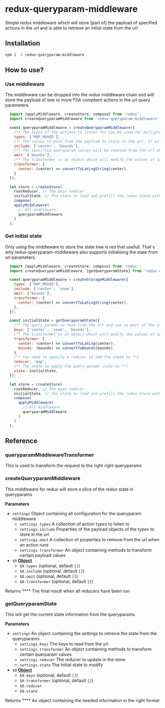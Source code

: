 # redux-queryparam-middleware

Simple redux middleware which will store (part of) the payload of specified actions in the url and is able to retrieve an initial state from the url

## Installation

```bash
npm i -S redux-queryparam-middleware
```

## How to use?

### Use middleware

The middleware can be dropped into the redux middleware chain and will store the payload of one or more FSA complient actions in the url query parameters.

```js
  import {applyMiddleware, createStore, compose} from 'redux';
  import createQueryparamMiddleware from 'redux-queryparam-middleware';

  const queryparamMiddleware = createQueryparamMiddleware({
    /** The types of the actions to listen for can be used for multiple **/
    types: ['MAP_MOVED'],
    /** The values to pick from the payload to store in the url. It will default to the entire flattened payload when nothing is specified **/
    include: ['center', 'bounds'],
    /** The specified queryparam values will be removed from the url when an action named in types is fired **/
    omit: ['bounds'],
    /** The transformer is an object which will modify the values of included parts of the payload. **/
    transformer: {
      center: (center) => convertToLatLngString(center),
    }
  });

  let store = createStore(
    rootReducer, // The main reducer
    initialState, // The state to load and prefill the redux store with
    compose(
    applyMiddleware(
      // All middleware
      queryparamMiddleware
    )
  );
```

### Get initial state

Only using the middleware to store the state tree is not that usefull. That's why redux-queryparam-middleware also supports initialising the state from url parameters.

```js
  import {applyMiddleware, createStore, compose} from 'redux';
  import createQueryparamMiddleware, {getQueryparamState} from 'redux-queryparam-middleware';

  const queryparamMiddleware = createStorageMiddleware({
    types: ['MAP_MOVED'],
    include: ['center', 'zoom'],
    omit: ['bounds'],
    transformer: {
      center: (center) => convertToLatLngString(center),
    },
  });

  const initialState = getQueryparamState({
    /** The query params to read from the url and use as part of the initialState **/
    keys: ['center', 'zoom', 'bounds'],
    /** The transformer is an object which will modify the values of specific query  params **/
    transformer: {
      center: (center) => convertToLatLng(center),
      bounds: (bounds) => convertToBounds(bounds),
    },
    /** You need to specify a reducer to add the state to **/
    reducer: 'map',
    /** The state to apply the query params state to **/
    state: initialState,
  });

  let store = createStore(
    rootReducer, // The main reducer
    initialState, // The state to load and prefill the redux store with
    compose(
      applyMiddleware(
        // All middleware
        queryparamMiddleware
      )
    )
  );
```

## Reference

### queryparamMiddlewareTransformer

This is used to transform the request to the right right queryparams

### createQueryparamMiddleware

This middleware for redux will store a slice of the redux state in queryparams

**Parameters**

-   `settings`  Object containing all configuration for the queryparam middleware
    -   `settings.types`  A collection of action types to listen to
    -   `settings.include`  Properties of the payload objects of the types to store in the url
    -   `settings.omit`  A collection of properties to remove from the url when an action runs
    -   `settings.transformer`  An object containing methods to transform certain payload values
-   `$0` **[Object](https://developer.mozilla.org/en-US/docs/Web/JavaScript/Reference/Global_Objects/Object)** 
    -   `$0.types`   (optional, default `[]`)
    -   `$0.include`   (optional, default `[]`)
    -   `$0.omit`   (optional, default `[]`)
    -   `$0.transformer`   (optional, default `{}`)

Returns **** The final result when all reducers have been run

### getQueryparamState

This will get the current state information from the queryparams

**Parameters**

-   `settings`  An object containing the settings to retreive the state from the queryparams
    -   `settings.keys`  The keys to read from the url
    -   `settings.transformer`  An object containing methods to transform certain querparam values
    -   `settings.reducer`  The reducer to update in the store
    -   `settings.state`  The initial state to modify
-   `$0` **[Object](https://developer.mozilla.org/en-US/docs/Web/JavaScript/Reference/Global_Objects/Object)** 
    -   `$0.keys`   (optional, default `[]`)
    -   `$0.transformer`   (optional, default `{}`)
    -   `$0.reducer`  
    -   `$0.state`  

Returns **** An object containing the needed information in the right format
